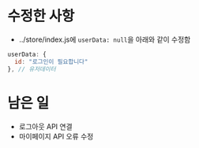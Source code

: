 # 수정한 사항

- ../store/index.js에 `userData: null`을 아래와 같이 수정함
```js
userData: {
  id: "로그인이 필요합니다"
}, // 유저데이터
``` 

# 남은 일

- 로그아웃 API 연결
- 마이페이지 API 오류 수정
